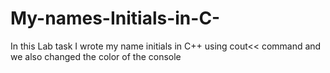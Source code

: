 # My-names-Initials-in-C-
In this Lab task I wrote my name initials in C++ using cout<<  command and we also changed the color of the console
